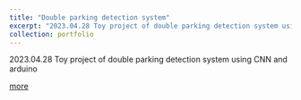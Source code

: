 ```yaml
---
title: "Double parking detection system"
excerpt: "2023.04.28 Toy project of double parking detection system using CNN and arduino <br/><img src='/images/pf6.png'>"
collection: portfolio
---
```

2023.04.28 Toy project of double parking detection system using CNN and arduino 

[more](/files/pf6.pdf)  
